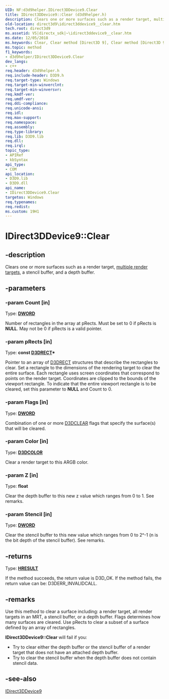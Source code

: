 ```yaml
---
UID: NF:d3d9helper.IDirect3DDevice9.Clear
title: IDirect3DDevice9::Clear (d3d9helper.h)
description: Clears one or more surfaces such as a render target, multiple render targets, a stencil buffer, and a depth buffer.
old-location: direct3d9\idirect3ddevice9__clear.htm
tech.root: direct3d9
ms.assetid: VS|directx_sdk|~\idirect3ddevice9__clear.htm
ms.date: 12/05/2018
ms.keywords: Clear, Clear method [Direct3D 9], Clear method [Direct3D 9],IDirect3DDevice9 interface, IDirect3DDevice9 interface [Direct3D 9],Clear method, IDirect3DDevice9.Clear, IDirect3DDevice9::Clear, d3d9helper/IDirect3DDevice9::Clear, d8af3d4c-75ea-6282-a8b9-4d9c94a8fbc3, direct3d9.idirect3ddevice9__clear
ms.topic: method
f1_keywords:
- d3d9helper/IDirect3DDevice9.Clear
dev_langs:
- c++
req.header: d3d9helper.h
req.include-header: D3D9.h
req.target-type: Windows
req.target-min-winverclnt: 
req.target-min-winversvr: 
req.kmdf-ver: 
req.umdf-ver: 
req.ddi-compliance: 
req.unicode-ansi: 
req.idl: 
req.max-support: 
req.namespace: 
req.assembly: 
req.type-library: 
req.lib: D3D9.lib
req.dll: 
req.irql: 
topic_type:
- APIRef
- kbSyntax
api_type:
- COM
api_location:
- D3D9.lib
- D3D9.dll
api_name:
- IDirect3DDevice9.Clear
targetos: Windows
req.typenames: 
req.redist: 
ms.custom: 19H1
---
```


# IDirect3DDevice9::Clear


## -description


Clears one or more surfaces such as a render target, <a href="https://docs.microsoft.com/windows/desktop/direct3d9/multiple-render-targets">multiple render targets</a>, a stencil buffer, and a depth buffer.


## -parameters




### -param Count [in]

Type: <b><a href="https://docs.microsoft.com/windows/desktop/WinProg/windows-data-types">DWORD</a></b>

Number of rectangles in the array at pRects. Must be set to 0 if pRects is <b>NULL</b>. May not be 0 if pRects is a valid pointer.


### -param pRects [in]

Type: <b>const <a href="https://docs.microsoft.com/windows/desktop/direct3d9/d3drect">D3DRECT</a>*</b>

Pointer to an array of <a href="https://docs.microsoft.com/windows/desktop/direct3d9/d3drect">D3DRECT</a> structures that describe the rectangles to clear. Set a rectangle to the dimensions of the rendering target to clear the entire surface. Each rectangle uses screen coordinates that correspond to points on the render target. Coordinates are clipped to the bounds of the viewport rectangle. To indicate that the entire viewport rectangle is to be cleared, set this parameter to <b>NULL</b> and Count to 0.


### -param Flags [in]

Type: <b><a href="https://docs.microsoft.com/windows/desktop/WinProg/windows-data-types">DWORD</a></b>

Combination of one or more <a href="https://docs.microsoft.com/windows/desktop/direct3d9/d3dclear">D3DCLEAR</a> flags that specify the surface(s) that will be cleared.


### -param Color [in]

Type: <b><a href="https://docs.microsoft.com/windows/desktop/direct3d9/d3dcolor">D3DCOLOR</a></b>

Clear a render target to this ARGB color.


### -param Z [in]

Type: <b>float</b>

Clear the depth buffer to this new z value which ranges from 0 to 1. See remarks.


### -param Stencil [in]

Type: <b><a href="https://docs.microsoft.com/windows/desktop/WinProg/windows-data-types">DWORD</a></b>

Clear the stencil buffer to this new value which ranges from 0 to 2ⁿ-1 (n is the bit depth of the stencil buffer). See remarks. 


## -returns



Type: <b><a href="/windows/win32/com/structure-of-com-error-codes">HRESULT</a></b>

If the method succeeds, the return value is D3D_OK. If the method fails, the return value can be: D3DERR_INVALIDCALL.




## -remarks



Use this method to clear a surface including: a render target, all render targets in an MRT, a stencil buffer, or a depth buffer. Flags determines how many surfaces are cleared. Use pRects to clear a subset of a surface defined by an array of rectangles.

<b>IDirect3DDevice9::Clear</b> will fail if you:

<ul>
<li>Try to clear either the depth buffer or the stencil buffer of a render target that does not have an attached depth buffer.</li>
<li>Try to clear the stencil buffer when the depth buffer does not contain stencil data.</li>
</ul>



## -see-also




<a href="https://docs.microsoft.com/windows/desktop/api/d3d9helper/nn-d3d9helper-idirect3ddevice9">IDirect3DDevice9</a>
 

 

